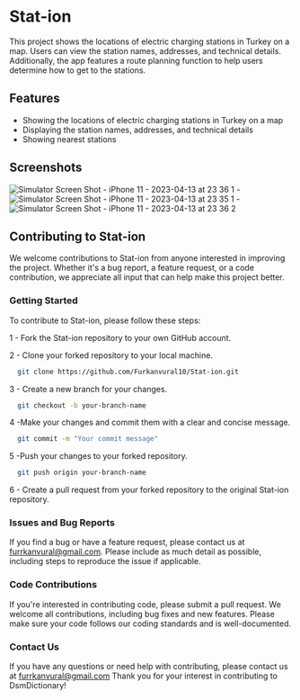# Stat-ion

This project shows the locations of electric charging stations in Turkey on a map. Users can view the station names, addresses, and technical details. Additionally, the app features a route planning function to help users determine how to get to the stations.

## Features

- Showing the locations of electric charging stations in Turkey on a map
- Displaying the station names, addresses, and technical details
- Showing nearest stations


## Screenshots


![Simulator Screen Shot - iPhone 11 - 2023-04-13 at 23 36 1](https://user-images.githubusercontent.com/62665073/231906502-5a0cd905-d5c9-41d7-9b8d-50d710514408.png)  -  ![Simulator Screen Shot - iPhone 11 - 2023-04-13 at 23 35 1](https://user-images.githubusercontent.com/62665073/231906497-81c98c7b-50e8-4d91-a530-6a1b184c07f9.png)  -  ![Simulator Screen Shot - iPhone 11 - 2023-04-13 at 23 36 2](https://user-images.githubusercontent.com/62665073/231906505-bb0f2c97-d7ef-4bce-8d64-7f3da532d375.png)





## Contributing to Stat-ion

We welcome contributions to Stat-ion from anyone interested in improving the project. Whether it's a bug report, a feature request, or a code contribution, we appreciate all input that can help make this project better.

### Getting Started

To contribute to Stat-ion, please follow these steps:

1 - Fork the Stat-ion repository to your own GitHub account.

2 - Clone your forked repository to your local machine.

```bash
  git clone https://github.com/Furkanvural10/Stat-ion.git
```

3 - Create a new branch for your changes. 
```bash
  git checkout -b your-branch-name
```
4 -Make your changes and commit them with a clear and concise message.
```bash
  git commit -m "Your commit message"
```
5 -Push your changes to your forked repository.
```bash
  git push origin your-branch-name
```

6 - Create a pull request from your forked repository to the original Stat-ion repository.


### Issues and Bug Reports

If you find a bug or have a feature request, please contact us at furrkanvural@gmail.com. Please include as much detail as possible, including steps to reproduce the issue if applicable.

### Code Contributions

If you're interested in contributing code, please submit a pull request. We welcome all contributions, including bug fixes and new features. Please make sure your code follows our coding standards and is well-documented.

### Contact Us

If you have any questions or need help with contributing, please contact us at furrkanvural@gmail.com Thank you for your interest in contributing to DsmDictionary!
